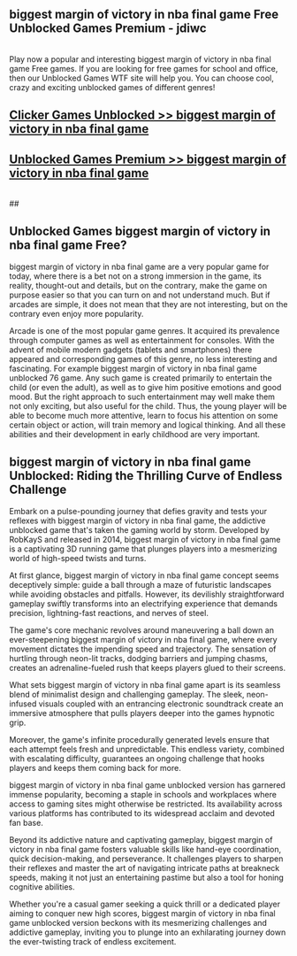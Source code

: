 ## biggest margin of victory in nba final game Free Unblocked Games Premium - jdiwc <br>
<br>
Play now a popular and interesting biggest margin of victory in nba final game Free games. If you are looking for free games for school and office, then our Unblocked Games WTF site will help you. You can choose cool, crazy and exciting unblocked games of different genres!


##  [Clicker Games Unblocked >> biggest margin of victory in nba final game](http://freeplayer.one?title=biggest_margin_of_victory_in_nba_final_game&ref=04)

##  [Unblocked Games Premium >> biggest margin of victory in nba final game](http://freeplayer.one?title=biggest_margin_of_victory_in_nba_final_game&ref=04)
  <br>
  ##



## Unblocked Games biggest margin of victory in nba final game Free?

biggest margin of victory in nba final game are a very popular game for today, where there is a bet not on a strong immersion in the game, its reality, thought-out and details, but on the contrary, make the game on purpose easier so that you can turn on and not understand much. But if arcades are simple, it does not mean that they are not interesting, but on the contrary even enjoy more popularity.

Arcade is one of the most popular game genres. It acquired its prevalence through computer games as well as entertainment for consoles. With the advent of mobile modern gadgets (tablets and smartphones) there appeared and corresponding games of this genre, no less interesting and fascinating. For example biggest margin of victory in nba final game unblocked 76 game. Any such game is created primarily to entertain the child (or even the adult), as well as to give him positive emotions and good mood. But the right approach to such entertainment may well make them not only exciting, but also useful for the child. Thus, the young player will be able to become much more attentive, learn to focus his attention on some certain object or action, will train memory and logical thinking. And all these abilities and their development in early childhood are very important.

##  biggest margin of victory in nba final game Unblocked: Riding the Thrilling Curve of Endless Challenge

Embark on a pulse-pounding journey that defies gravity and tests your reflexes with biggest margin of victory in nba final game, the addictive unblocked game that's taken the gaming world by storm. Developed by RobKayS and released in 2014, biggest margin of victory in nba final game is a captivating 3D running game that plunges players into a mesmerizing world of high-speed twists and turns.

At first glance, biggest margin of victory in nba final game concept seems deceptively simple: guide a ball through a maze of futuristic landscapes while avoiding obstacles and pitfalls. However, its devilishly straightforward gameplay swiftly transforms into an electrifying experience that demands precision, lightning-fast reactions, and nerves of steel.

The game's core mechanic revolves around maneuvering a ball down an ever-steepening biggest margin of victory in nba final game, where every movement dictates the impending speed and trajectory. The sensation of hurtling through neon-lit tracks, dodging barriers and jumping chasms, creates an adrenaline-fueled rush that keeps players glued to their screens.

What sets biggest margin of victory in nba final game apart is its seamless blend of minimalist design and challenging gameplay. The sleek, neon-infused visuals coupled with an entrancing electronic soundtrack create an immersive atmosphere that pulls players deeper into the games hypnotic grip.

Moreover, the game's infinite procedurally generated levels ensure that each attempt feels fresh and unpredictable. This endless variety, combined with escalating difficulty, guarantees an ongoing challenge that hooks players and keeps them coming back for more.

biggest margin of victory in nba final game unblocked version has garnered immense popularity, becoming a staple in schools and workplaces where access to gaming sites might otherwise be restricted. Its availability across various platforms has contributed to its widespread acclaim and devoted fan base.

Beyond its addictive nature and captivating gameplay, biggest margin of victory in nba final game fosters valuable skills like hand-eye coordination, quick decision-making, and perseverance. It challenges players to sharpen their reflexes and master the art of navigating intricate paths at breakneck speeds, making it not just an entertaining pastime but also a tool for honing cognitive abilities.

Whether you're a casual gamer seeking a quick thrill or a dedicated player aiming to conquer new high scores, biggest margin of victory in nba final game unblocked version beckons with its mesmerizing challenges and addictive gameplay, inviting you to plunge into an exhilarating journey down the ever-twisting track of endless excitement.